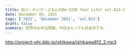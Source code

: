 ```yaml
---
title: 石川・ホンマ・ぶるんのBe-SIDE Your Life! vol.812-2
date: December 09, 2021
tags: ['2021', 'December 2021', 'vol.812']
draft: false
summary: 突然のお弁当問題。今日はとっても社会派です。
---
```


http://project-phi.ddo.jp/ishikawa/ishikawa812_2.mp3
